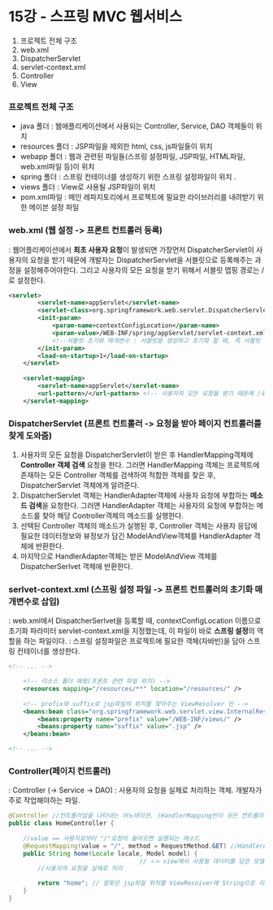 # 15강 - 스프링 MVC 웹서비스 
1. 프로젝트 전체 구조
2. web.xml
3. DispatcherServlet
4. servlet-context.xml
5. Controller
6. View

### 프로젝트 전체 구조
- java 폴더  : 웹애플리케이션에서 사용되는 Controller, Service, DAO 객체들이 위치
- resources 폴더 : JSP파일을 제외한 html, css, js파일들이 위치
- webapp 폴더 : 웹과 관련된 파일들(스프링 설정파일, JSP파일, HTML파일, web.xml파일 등)이 위치 
- spring 폴더 : 스프링 컨테이너를 생성하기 위한 스프링 설정파일이 위치 .
- views 폴더 : View로 사용될 JSP파일이 위치
- pom.xml파일 : 메인 레파지토리에서 프로젝트에 필요한 라이브러리를 내려받기 위한 메이븐 설정 파일 

### web.xml (웹 설정 -> 프론트 컨트롤러 등록)
: 웹어플리케이션에서 **최초 사용자 요청**이 발생되면 가장먼저 DispatcherServlet이 사용자의 요청을 받기 때문에 개발자는 DispatcherServlet을 서블릿으로 등록해주는 과정을 설정해주어야한다. 그리고 사용자의 모든 요청을 받기 위해서 서블릿 맵핑 경로는 /로 설정한다. 	

``` xml
<servlet>
		<servlet-name>appServlet</servlet-name>
		<servlet-class>org.springframework.web.servlet.DispatcherServlet</servlet-class> 
		<init-param>
			<param-name>contextConfigLocation</param-name>
			<param-value>/WEB-INF/spring/appServlet/servlet-context.xml</param-value>
			<!--서블릿 초기화 매개변수 : 서블릿을 생성하고 초기화 할 때, 즉 서블릿 컨테이너가 'init()'을 호출할 때 전달하는 데이터. 보통 데이터베이스에서 연결 정보, 시스템 환경 정보 같은 정적인 데이터를 서블릿에 전달할 때 사용 -->
		</init-param>
		<load-on-startup>1</load-on-startup>
	</servlet>
		
	<servlet-mapping>
		<servlet-name>appServlet</servlet-name>
		<url-pattern>/</url-pattern> <!-- 사용자의 모든 요청을 받기 때문에 /로 설정 -->
	</servlet-mapping>

```

### DispatcherServlet (프론트 컨트롤러 -> 요청을 받아 페이지 컨트롤러를 찾게 도와줌)
1. 사용자의 모든 요청을 DispatcherServlet이 받은 후 HandlerMapping객체에 **Controller 객체 검색** 요청을 한다. 그러면 HandlerMapping 객체는 프로젝트에 존재하는 모든 Controller 객체를 검색하여 적합한 객체를 찾은 후, DispatcherServlet 객체에게 알려준다.
2. DispatcherServlet 객체는 HandlerAdapter객체에 사용자 요청에 부합하는 **메소드 검색**을 요청한다. 그러면 HandlerAdapter 객체는 사용자의 요청에 부합하는 메소드를 찾아 해당 Controller객체의 메소드를 실행한다. 
3. 선택된 Controller 객체의 메소드가 실행된 후, Controller 객체는 사용자 응답에 필요한 데이터정보와 뷰정보가 담긴 ModelAndView객체를 HandlerAdapter 객체에 반환한다.
4. 마지막으로 HandlerAdapter객체는 받은 ModelAndView 객체를 DispatcherSerlvet 객체에 반환한다.


### serlvet-context.xml (스프링 설정 파일 -> 프론트 컨트롤러의 초기화 매개변수로 삽입)
: web.xml에서 DispatcherSerlvet을 등록할 때, contextConfigLocation 이름으로 초기화 파라미터 servlet-context.xml을 지정했는데, 이 파일이 바로 **스프링 설정**의 역할을 하는 파일이다.
: 스프링 설정파일은 프로젝트에 필요한 객체(자바빈)을 담아 스프링 컨테이너를 생성한다. 

```xml
<!-- ... -->

	<!-- 리소스 폴더 매핑(프론트 관련 파일 위치) -->
	<resources mapping="/resources/**" location="/resources/" />
	
	<!-- prefix와 suffix로 jsp파일의 위치를 찾아주는 ViewResolver 빈 -->
	<beans:bean class="org.springframework.web.servlet.view.InternalResourceViewResolver">
		<beans:property name="prefix" value="/WEB-INF/views/" />
		<beans:property name="suffix" value=".jsp" />
	</beans:bean>

<!-- ... -->
```

### Controller(페이지 컨트롤러)
: Controller (-> Service -> DAO)
: 사용자의 요청을 실제로 처리하는 객체. 개발자가 주로 작업해야하는 파일.

``` java
@Controller //컨트롤러임을 나타내는 어노테이션. (HandlerMapping빈이 모든 컨트롤러를 뒤져 적합한 컨트롤러를 찾아낼 때 필요)
public class HomeController {
	
	//value == 사용자로부터 "/"요청이 들어오면 실행되는 메소드
	@RequestMapping(value = "/", method = RequestMethod.GET) //HandlerAdapter가 찾을 수 있게 도와주는 어노테이션
	public String home(Locale locale, Model model) {
									// ㄴ> view에서 사용될 데이터를 담은 모델 객체
		//사용자의 요청을 실제로 처리

		return "home"; // 알맞은 jsp파일 위치를 ViewResoiver에 String으로 리턴한다.
	}
}
```

